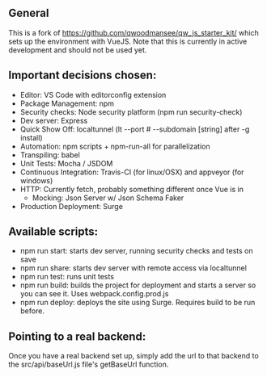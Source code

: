 ## General
  This is a fork of https://github.com/qwoodmansee/qw_js_starter_kit/ which sets up the environment with VueJS. Note that this is currently in active development and should not be used yet.

## Important decisions chosen:
  - Editor: VS Code with editorconfig extension
  - Package Management: npm
  - Security checks: Node security platform (npm run security-check)
  - Dev server: Express
  - Quick Show Off: localtunnel (lt --port # --subdomain [string] after -g install)
  - Automation: npm scripts + npm-run-all for parallelization 
  - Transpiling: babel
  - Unit Tests: Mocha / JSDOM
  - Continuous Integration: Travis-CI (for linux/OSX) and appveyor (for windows)
  - HTTP: Currently fetch, probably something different once Vue is in
    - Mocking: Json Server w/ Json Schema Faker
  - Production Deployment: Surge
  

## Available scripts:
  - npm run start: starts dev server, running security checks and tests on save
  - npm run share: starts dev server with remote access via localtunnel
  - npm run test: runs unit tests
  - npm run build: builds the project for deployment and starts a server so you can see it. Uses webpack.config.prod.js
  - npm run deploy: deploys the site using Surge. Requires build to be run before.


## Pointing to a real backend:
  Once you have a real backend set up, simply add the url to that backend to the src/api/baseUrl.js file's getBaseUrl function.
